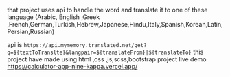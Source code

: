 that project uses api to handle the word and translate it to one of these language (Arabic, English ,Greek ,French,German,Turkish,Hebrew,Japanese,Hindu,Italy,Spanish,Korean,Latin,Persian,Russian)



api is 
`https://api.mymemory.translated.net/get?q=${textToTranslte}&langpair=${translateFrom}|${translateTo}`
this project have made using html ,css ,js,scss,bootstrap 
project live demo
https://calculator-app-nine-kappa.vercel.app/
